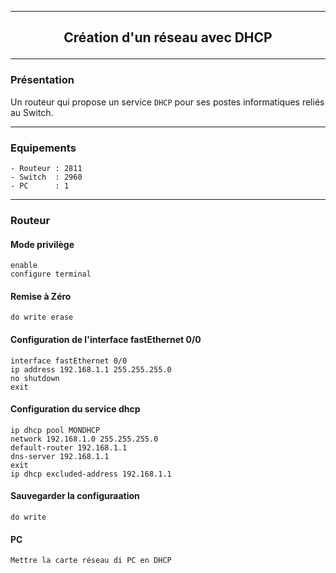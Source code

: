 ----------------------------------------------------------------------------------------------------------------------------------
## <p align='center'> Création d'un réseau avec DHCP </p>


----------------------------------------------------------------------------------------------------------------------------------
### Présentation
Un routeur qui propose un service `DHCP` pour ses postes informatiques reliés au Switch. 

----------------------------------------------------------------------------------------------------------------------------------
### Equipements
```
- Routeur : 2811
- Switch  : 2960
- PC      : 1
```

----------------------------------------------------------------------------------------------------------------------------------
### Routeur

#### Mode privilège
```
enable
configure terminal
```

#### Remise à Zéro
```
do write erase
```

#### Configuration de l'interface fastEthernet 0/0
```
interface fastEthernet 0/0
ip address 192.168.1.1 255.255.255.0
no shutdown
exit
```

#### Configuration du service dhcp
```
ip dhcp pool MONDHCP
network 192.168.1.0 255.255.255.0
default-router 192.168.1.1
dns-server 192.168.1.1
exit
ip dhcp excluded-address 192.168.1.1
```

#### Sauvegarder la configuraation
```
do write
```

#### PC
```
Mettre la carte réseau di PC en DHCP
```
